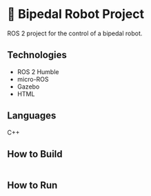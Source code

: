 # 🦖 Bipedal Robot Project
ROS 2 project for the control of a bipedal robot.

## Technologies
- ROS 2 Humble
- micro-ROS
- Gazebo
- HTML

## Languages
C++



## How to Build

```bash

```

## How to Run

```bash

```
